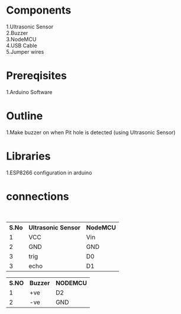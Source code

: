 # Components
1.Ultrasonic Sensor<br>
2.Buzzer<br>
3.NodeMCU<br>
4.USB Cable<br>
5.Jumper wires<br>


# Prereqisites
1.Arduino Software


# Outline
1.Make buzzer on when Pit hole is detected (using Ultrasonic Sensor)


# Libraries
1.ESP8266 configuration in arduino<br>

# connections
<table>
  <tr>
    <th>S.No</th>
    <th>Ultrasonic Sensor</th>
    <th>NodeMCU</th>
  </tr>
  <tr>
    <td>1</td>
    <td>VCC</td>
    <td>Vin</td>
  </tr>
  <tr>
    <td>2</td>
    <td>GND</td>
    <td>GND</td>
  </tr>
  <tr>
    <td>3</td>
    <td>trig</td>
    <td>D0</td>
  </tr>
  <tr>
    <td>3</td>
    <td>echo</td>
    <td>D1</td>
  </tr>
  </table>
  
  <table>
  <tr>
    <th>S.NO</th>
    <th>Buzzer</th>
    <th>NODEMCU</th>
  </tr>
  <tr>
    <td>1</td>
    <td>+ve</td>
    <td>D2</td>
  </tr>
  <tr>
    <td>2</td>
    <td>-ve</td>
    <td>GND</td>
  </tr>
</table>
    

